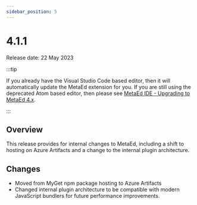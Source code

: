 ```yaml
---
sidebar_position: 5
---
```


# 4.1.1

Release date: 22 May 2023

:::tip

If you already have the Visual Studio Code based editor, then it will
automatically update the MetaEd extension for you. If you are still using the
deprecated Atom based editor, then please see [MetaEd IDE - Upgrading to MetaEd
4.x](../ide-user-guide/upgrading-to-metaed-4x.md).

:::

## Overview

This release provides for internal changes to MetaEd, including a shift to
hosting on Azure Artifacts and a change to the internal plugin architecture.

## Changes

* Moved from MyGet npm package hosting to Azure Artifacts
* Changed internal plugin architecture to be compatible with modern JavaScript
  bundlers for future performance improvements.
